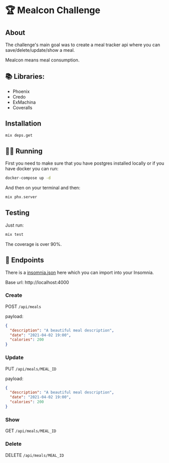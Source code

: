 # 🏆 Mealcon Challenge

## About

The challenge's main goal was to create a meal tracker api where you can save/delete/update/show a meal.

Mealcon means meal consumption.

## 📚 Libraries:

- Phoenix
- Credo
- ExMachina
- Coveralls

## Installation

```bash
mix deps.get
```

## 🏃‍♂️ Running

First you need to make sure that you have postgres installed locally or if you have docker you can run:

```bash
docker-compose up -d
```

And then on your terminal and then:

```elixir
mix phx.server
```

## Testing

Just run:

```elixir
mix test
```

The coverage is over 90%.

## 🔗 Endpoints

There is a [insomnia.json](./docs/insomnia.json) here which you can import into your Insomnia.

Base url: http://localhost:4000

### Create

POST `/api/meals`

payload:

```json
{
  "description": "A beautiful meal description",
  "date": "2021-04-02 19:00",
  "calories": 200
}
```

### Update

PUT `/api/meals/MEAL_ID`

payload:

```json
{
  "description": "A beautiful meal description",
  "date": "2021-04-02 19:00",
  "calories": 200
}
```

### Show

GET `/api/meals/MEAL_ID`

### Delete

DELETE `/api/meals/MEAL_ID`
